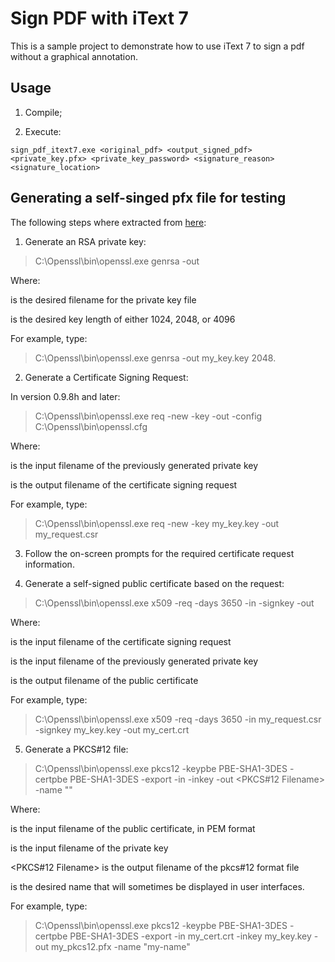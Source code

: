 # Sign PDF with iText 7

This is a sample project to demonstrate how to use iText 7 to sign a pdf without a graphical annotation.

## Usage

1. Compile;

2. Execute:

```
sign_pdf_itext7.exe <original_pdf> <output_signed_pdf> <private_key.pfx> <private_key_password> <signature_reason> <signature_location>
```

## Generating a self-singed pfx file for testing

The following steps where extracted from [here](https://stackoverflow.com/questions/20445365/create-pkcs12-file-with-self-signed-certificate-via-openssl-in-windows-for-my-a):

1. Generate an RSA private key:

>C:\Openssl\bin\openssl.exe genrsa -out <Key Filename> <Key Size>

Where:

<Key Filename> is the desired filename for the private key file

<Key Size> is the desired key length of either 1024, 2048, or 4096

For example, type:

>C:\Openssl\bin\openssl.exe genrsa -out my_key.key 2048.

2. Generate a Certificate Signing Request:

In version 0.9.8h and later:

>C:\Openssl\bin\openssl.exe req -new -key <Key Filename> -out <Request Filename> -config C:\Openssl\bin\openssl.cfg

Where:

<Key Filename> is the input filename of the previously generated private key

<Request Filename> is the output filename of the certificate signing request

For example, type:

>C:\Openssl\bin\openssl.exe req -new -key my_key.key -out my_request.csr

3. Follow the on-screen prompts for the required certificate request information.

4. Generate a self-signed public certificate based on the request:

>C:\Openssl\bin\openssl.exe x509 -req -days 3650 -in <Request Filename> -signkey <Key Filename> -out <Certificate Filename>

Where:

<Request Filename> is the input filename of the certificate signing request

<Key Filename> is the input filename of the previously generated private key

<Certificate Filename> is the output filename of the public certificate

For example, type:

>C:\Openssl\bin\openssl.exe x509 -req -days 3650 -in my_request.csr -signkey my_key.key -out my_cert.crt

5. Generate a PKCS#12 file:

>C:\Openssl\bin\openssl.exe pkcs12 -keypbe PBE-SHA1-3DES -certpbe PBE-SHA1-3DES -export -in <Public Certificate Filename> -inkey <Private Key Filename> -out <PKCS#12 Filename> -name "<Display Name>"

Where:

<Public Certificate Filename> is the input filename of the public certificate, in PEM format

<Private Key Filename> is the input filename of the private key

<PKCS#12 Filename> is the output filename of the pkcs#12 format file

<Display Name> is the desired name that will sometimes be displayed in user interfaces.

For example, type:

>C:\Openssl\bin\openssl.exe pkcs12 -keypbe PBE-SHA1-3DES -certpbe PBE-SHA1-3DES -export -in my_cert.crt -inkey my_key.key -out my_pkcs12.pfx -name "my-name"

